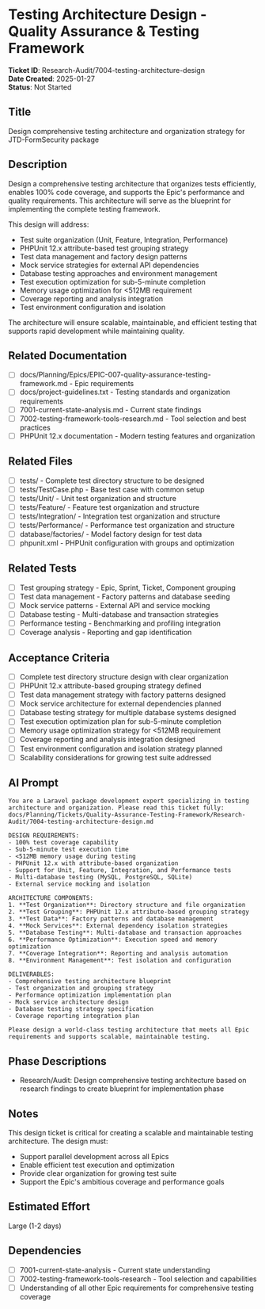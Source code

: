 # Testing Architecture Design - Quality Assurance & Testing Framework

**Ticket ID**: Research-Audit/7004-testing-architecture-design  
**Date Created**: 2025-01-27  
**Status**: Not Started

## Title
Design comprehensive testing architecture and organization strategy for JTD-FormSecurity package

## Description
Design a comprehensive testing architecture that organizes tests efficiently, enables 100% code coverage, and supports the Epic's performance and quality requirements. This architecture will serve as the blueprint for implementing the complete testing framework.

This design will address:
- Test suite organization (Unit, Feature, Integration, Performance)
- PHPUnit 12.x attribute-based test grouping strategy
- Test data management and factory design patterns
- Mock service strategies for external API dependencies
- Database testing approaches and environment management
- Test execution optimization for sub-5-minute completion
- Memory usage optimization for <512MB requirement
- Coverage reporting and analysis integration
- Test environment configuration and isolation

The architecture will ensure scalable, maintainable, and efficient testing that supports rapid development while maintaining quality.

## Related Documentation
- [ ] docs/Planning/Epics/EPIC-007-quality-assurance-testing-framework.md - Epic requirements
- [ ] docs/project-guidelines.txt - Testing standards and organization requirements
- [ ] 7001-current-state-analysis.md - Current state findings
- [ ] 7002-testing-framework-tools-research.md - Tool selection and best practices
- [ ] PHPUnit 12.x documentation - Modern testing features and organization

## Related Files
- [ ] tests/ - Complete test directory structure to be designed
- [ ] tests/TestCase.php - Base test case with common setup
- [ ] tests/Unit/ - Unit test organization and structure
- [ ] tests/Feature/ - Feature test organization and structure
- [ ] tests/Integration/ - Integration test organization and structure
- [ ] tests/Performance/ - Performance test organization and structure
- [ ] database/factories/ - Model factory design for test data
- [ ] phpunit.xml - PHPUnit configuration with groups and optimization

## Related Tests
- [ ] Test grouping strategy - Epic, Sprint, Ticket, Component grouping
- [ ] Test data management - Factory patterns and database seeding
- [ ] Mock service patterns - External API and service mocking
- [ ] Database testing - Multi-database and transaction strategies
- [ ] Performance testing - Benchmarking and profiling integration
- [ ] Coverage analysis - Reporting and gap identification

## Acceptance Criteria
- [ ] Complete test directory structure design with clear organization
- [ ] PHPUnit 12.x attribute-based grouping strategy defined
- [ ] Test data management strategy with factory patterns designed
- [ ] Mock service architecture for external dependencies planned
- [ ] Database testing strategy for multiple database systems designed
- [ ] Test execution optimization plan for sub-5-minute completion
- [ ] Memory usage optimization strategy for <512MB requirement
- [ ] Coverage reporting and analysis integration designed
- [ ] Test environment configuration and isolation strategy planned
- [ ] Scalability considerations for growing test suite addressed

## AI Prompt
```
You are a Laravel package development expert specializing in testing architecture and organization. Please read this ticket fully: docs/Planning/Tickets/Quality-Assurance-Testing-Framework/Research-Audit/7004-testing-architecture-design.md

DESIGN REQUIREMENTS:
- 100% test coverage capability
- Sub-5-minute test execution time
- <512MB memory usage during testing
- PHPUnit 12.x with attribute-based organization
- Support for Unit, Feature, Integration, and Performance tests
- Multi-database testing (MySQL, PostgreSQL, SQLite)
- External service mocking and isolation

ARCHITECTURE COMPONENTS:
1. **Test Organization**: Directory structure and file organization
2. **Test Grouping**: PHPUnit 12.x attribute-based grouping strategy
3. **Test Data**: Factory patterns and database management
4. **Mock Services**: External dependency isolation strategies
5. **Database Testing**: Multi-database and transaction approaches
6. **Performance Optimization**: Execution speed and memory optimization
7. **Coverage Integration**: Reporting and analysis automation
8. **Environment Management**: Test isolation and configuration

DELIVERABLES:
- Comprehensive testing architecture blueprint
- Test organization and grouping strategy
- Performance optimization implementation plan
- Mock service architecture design
- Database testing strategy specification
- Coverage reporting integration plan

Please design a world-class testing architecture that meets all Epic requirements and supports scalable, maintainable testing.
```

## Phase Descriptions
- Research/Audit: Design comprehensive testing architecture based on research findings to create blueprint for implementation phase

## Notes
This design ticket is critical for creating a scalable and maintainable testing architecture. The design must:
- Support parallel development across all Epics
- Enable efficient test execution and optimization
- Provide clear organization for growing test suite
- Support the Epic's ambitious coverage and performance goals

## Estimated Effort
Large (1-2 days)

## Dependencies
- [ ] 7001-current-state-analysis - Current state understanding
- [ ] 7002-testing-framework-tools-research - Tool selection and capabilities
- [ ] Understanding of all other Epic requirements for comprehensive testing coverage
